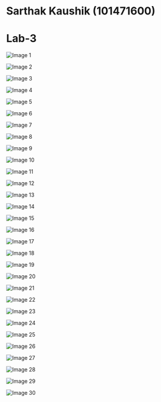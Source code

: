 Sarthak Kaushik (101471600)
============================



Lab-3
=======


![Image 1](images/1.png "Image 1")

![Image 2](images/2.png "Image 2")

![Image 3](images/3.png "Image 3")

![Image 4](images/4.png "Image 4")

![Image 5](images/5.png "Image 5")

![Image 6](images/6.png "Image 6")

![Image 7](images/7.png "Image 7")

![Image 8](images/8.png "Image 8")

![Image 9](images/9.png "Image 9")

![Image 10](images/10.png "Image 10")

![Image 11](images/11.png "Image 11")

![Image 12](images/12.png "Image 12")

![Image 13](images/13.png "Image 13")

![Image 14](images/14.png "Image 14")

![Image 15](images/15.png "Image 15")

![Image 16](images/16.png "Image 16")

![Image 17](images/17.png "Image 17")

![Image 18](images/18.png "Image 18")

![Image 19](images/19.png "Image 19")

![Image 20](images/20.png "Image 20")

![Image 21](images/21.png "Image 21")

![Image 22](images/22.png "Image 22")

![Image 23](images/23.png "Image 23")

![Image 24](images/24.png "Image 24")

![Image 25](images/25.png "Image 25")

![Image 26](images/26.png "Image 26")

![Image 27](images/27.png "Image 27")

![Image 28](images/28.png "Image 28")

![Image 29](images/29.png "Image 29")

![Image 30](images/30.png "Image 30")


